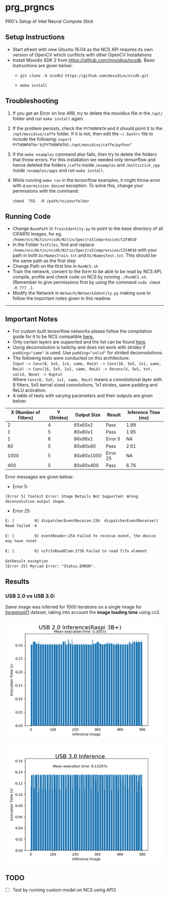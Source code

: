 # prg_prgncs
PRG's Setup of Intel Neural Compute Stick

## Setup Instructions
- Start afresh with new Ubuntu 16.04 as the NCS API requires its own version of OpenCV which conflicts with other OpenCV Installations
- Install Movidis SDK 2 from https://github.com/movidius/ncsdk. Basic Instructions are given below:
  - ```
    git clone -b ncsdk2 https://github.com/movidius/ncsdk.git
    ```
  - ```
    make install
    ```

## Troubleshooting

   1. If you get an Error on line 498, try to delete the movidius file in the `/opt/` folder and run `make install` again.

   2. If the problem persists, check the `PYTHONPATH` and it should point it to the `/opt/movidius/caffe` folder. If it is not, then edit the `~/.bashrc` file to include the following:
   `export PYTHONPATH="${PYTHONPATH}:/opt/movidius/caffe/python"`

   3. If the `make examples` command also fails, then try to delete the folders that throw errors. For this installation we needed only tensorflow and hence deleted the folders `/caffe` inside `/examples` and `/multistick_cpp` inside `/examples/apps` and run `make install`.
   
   
   4. While running `make run` in the tensorflow examples, it might throw error with a `permission denied` exception. To solve this, change your permissions with the command:

      `chmod  755  -R /path/to/yourfolder`

## Running Code
- Change `BasePath` in `TrainIdentity.py` to point to the base directory of all CIFAR10 Images, for eg. `/home/ncs/Nitin/ncsdk/Nitin/SpectralCompression/CIFAR10`
- In the Folder `TxtFiles`, find and replace `/home/ncs/Nitin/ncsdk/Nitin/SpectralCompression/CIFAR10` with your path in both `DirNamesTrain.txt` and `DirNamesTest.txt`. This should be the same path as the first step
- Change Path on the first line in `RunNCS.sh`
- Train the network, convert to the form to be able to be read by NCS API, compile, profile and check code on NCS by running `./RunNCS.sh`. (Remember to give permissions first by using the command `sudo chmod -R 777 .`).
- Modify the Network in `Network/NetworkIdentity.py` making sure to follow the important notes given in this readme.
--------------------------------------------------------------------------------
## Important Notes

- For custom built tensorflow networks please follow the compilation guide for it to be NCS compatible [here.](https://movidius.github.io/ncsdk/tf_compile_guidance.html)
- Only certain layers are supported and the list can be found [here](https://github.com/movidius/ncsdk/releases).
- Using deconvolution is twitchy and does not work with strides if `padding="same"` is used. Use `padding="valid"` for strided deconvolutions.
- The following tests were conducted on this architecture: <br> 
`Input -> Conv(8, 5x5, 1x1, same, ReLU) -> Conv(16, 5x5, 1x1, same, ReLU) -> Conv(16, 5x5, 2x2, same, ReLU) -> Deconv(X, 5x5, YxY, valid, None) -> Ouptut` <br> Where `Conv(8, 5x5, 1x1, same, ReLU)` means  a convolutional layer with 8 filters, 5x5 kernel sized convolutions, 1x1 strides, same padding and ReLU activation.
- A table of tests with varying parameters and their outputs are given below: <br>

| X (Number of Filters) | Y (Strides)  | Output Size | Result | Inference Time (ms) |
| ---- | ---- | ---- | ---- | ---- | 
| 2 | 4 | 65x65x2 | Pass | 1.99 |
| 1 | 5 | 80x80x1 | Pass | 1.95 |
| 1 | 6 | 96x96x1 | Error 5 | NA |
| 80 | 5 | 80x80x80 | Pass | 2.61 |
| 1000 | 5 | 80x80x1000 | Error 25 | NA |
| 400 | 5 | 80x80x400 | Pass | 6.76 |

Error messages are given below: <br>
- Error 5: 
```
[Error 5] Toolkit Error: Stage Details Not Supported: Wrong deconvolution output shape.
```

- Error 25: 
```
E: [         0] dispatcherEventReceive:236	dispatcherEventReceive() Read failed -4

E: [         0] eventReader:254	Failed to receive event, the device may have reset

E: [         0] ncFifoReadElem:2736	Failed to read fifo element

GetResult exception
[Error 25] Myriad Error: "Status.ERROR".
```

## Results

### USB 2.0 vs USB 3.0:

Same image was inferred for 1000 iterations on a single image for [InceptionV1](https://github.com/tensorflow/models/tree/master/research/inception) dataset, taking into account the **image loading time** using cv2. 

![usb2.0](results/usb2inferRaspi.png)

![usb3.0](results/usb3infer.png)





## TODO
- [ ] Test by running custom model on NCS using API2
